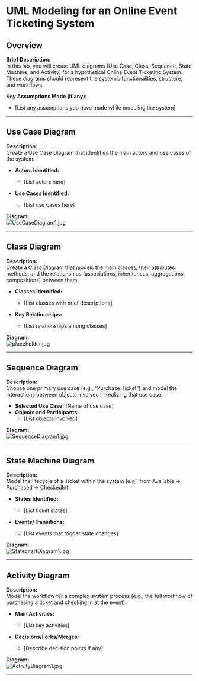 # UML Modeling for an Online Event Ticketing System

## Overview

**Brief Description:**  
In this lab, you will create UML diagrams (Use Case, Class, Sequence, State Machine, and Activity) for a hypothetical Online Event Ticketing System. These diagrams should represent the system’s functionalities, structure, and workflows.

**Key Assumptions Made (if any):**
- [List any assumptions you have made while modeling the system]

---

## Use Case Diagram

**Description:**  
Create a Use Case Diagram that identifies the main actors and use cases of the system.

- **Actors Identified:**
    - [List actors here]

- **Use Cases Identified:**
    - [List use cases here]

**Diagram:**  
![UseCaseDiagram1.jpg](docs/UseCaseDiagram1.jpg)

---

## Class Diagram

**Description:**  
Create a Class Diagram that models the main classes, their attributes, methods, and the relationships (associations, inheritances, aggregations, compositions) between them.

- **Classes Identified:**
    - [List classes with brief descriptions]

- **Key Relationships:**
    - [List relationships among classes]

**Diagram:**  
![placeholder.jpg](docs/placeholder.jpg)

---

## Sequence Diagram

**Description:**  
Choose one primary use case (e.g., “Purchase Ticket”) and model the interactions between objects involved in realizing that use case.

- **Selected Use Case:** [Name of use case]
- **Objects and Participants:**
    - [List objects involved]

**Diagram:**  
![SequenceDiagram1.jpg](docs/SequenceDiagram1.jpg)

---

## State Machine Diagram

**Description:**  
Model the lifecycle of a Ticket within the system (e.g., from Available → Purchased → CheckedIn).

- **States Identified:**
    - [List ticket states]

- **Events/Transitions:**
    - [List events that trigger state changes]

**Diagram:**  
![StatechartDiagram1.jpg](docs/StatechartDiagram1.jpg)

---

## Activity Diagram

**Description:**  
Model the workflow for a complex system process (e.g., the full workflow of purchasing a ticket and checking in at the event).

- **Main Activities:**
    - [List key activities]

- **Decisions/Forks/Merges:**
    - [Describe decision points if any]

**Diagram:**  
![ActivityDiagram1.jpg](docs/ActivityDiagram1.jpg)

---

